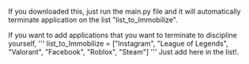 If you downloaded this, just run the main.py file and it will automatically terminate application on the list "list_to_Immobilize".

If you want to add applications that you want to terminate to discipline yourself, 
'''
list_to_Immobilize = ["Instagram", "League of Legends", "Valorant", "Facebook", "Roblox", "Steam"]
'''
Just add here in the list!.
